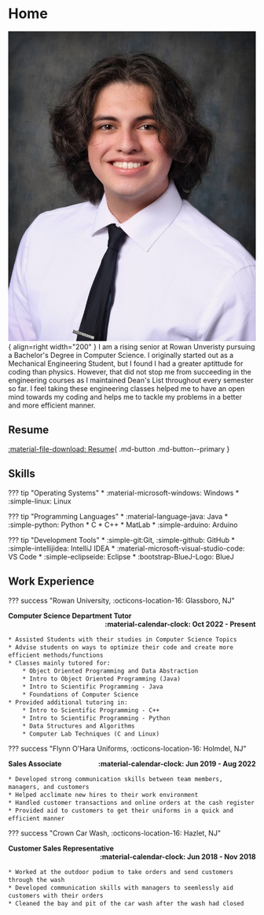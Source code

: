# Home

![ProfilePic](img/ProPhoto.jpg){ align=right width="200" }
I am a rising senior at Rowan Unveristy pursuing a Bachelor's Degree in Computer Science. I originally started out as a Mechanical Engineering Student, but I found I 
had a greater aptittude for coding than physics. However, that did not stop me from succeeding in the engineering courses as I maintained Dean's List throughout every 
semester so far. I feel taking these engineering classes helped me to have an open mind towards my coding and helps me to tackle my problems in a better and more
efficient manner. 

## Resume
[:material-file-download: Resume](pdfs/Resume.pdf){ .md-button .md-button--primary }

## Skills
??? tip "Operating Systems"
    * :material-microsoft-windows: Windows
    * :simple-linux: Linux

??? tip "Programming Languages"
    * :material-language-java: Java
    * :simple-python: Python
    * C
    * C++
    * MatLab
    * :simple-arduino: Arduino

??? tip "Development Tools"
    * :simple-git:Git,  :simple-github: GitHub
    * :simple-intellijidea: IntelliJ IDEA
    * :material-microsoft-visual-studio-code: VS Code
    * :simple-eclipseide: Eclipse
    * :bootstrap-BlueJ-Logo: BlueJ

## Work Experience 
??? success "Rowan University, :octicons-location-16: Glassboro, NJ"
    <div>
        <div style="float:left">**Computer Science Department Tutor**</div>
        <div style="float:right">**:material-calendar-clock: Oct 2022 - Present**</div>
    </div>
    <div style="clear: both;"></div>

    * Assisted Students with their studies in Computer Science Topics 
    * Advise students on ways to optimize their code and create more efficient methods/functions
    * Classes mainly tutored for:
        * Object Oriented Programming and Data Abstraction
        * Intro to Object Oriented Programming (Java)
        * Intro to Scientific Programming - Java
        * Foundations of Computer Science
    * Provided additional tutoring in:
        * Intro to Scientific Programming - C++
        * Intro to Scientific Programming - Python
        * Data Structures and Algorithms
        * Computer Lab Techniques (C and Linux)

??? success "Flynn O'Hara Uniforms, :octicons-location-16: Holmdel, NJ"
     <div>
        <div style="float:left">**Sales Associate**</div>
        <div style="float:right">**:material-calendar-clock: Jun 2019 - Aug 2022**</div>
    </div>
    <div style="clear: both;"></div>

    * Developed strong communication skills between team members, managers, and customers
    * Helped acclimate new hires to their work environment
    * Handled customer transactions and online orders at the cash register
    * Provided aid to customers to get their uniforms in a quick and efficient manner

??? success "Crown Car Wash, :octicons-location-16: Hazlet, NJ"
    <div>
        <div style="float:left">**Customer Sales Representative**</div>
        <div style="float:right">**:material-calendar-clock: Jun 2018 - Nov 2018**</div>
    </div>
    <div style="clear: both;"></div>

    * Worked at the outdoor podium to take orders and send customers through the wash
    * Developed communication skills with managers to seemlessly aid customers with their orders
    * Cleaned the bay and pit of the car wash after the wash had closed
